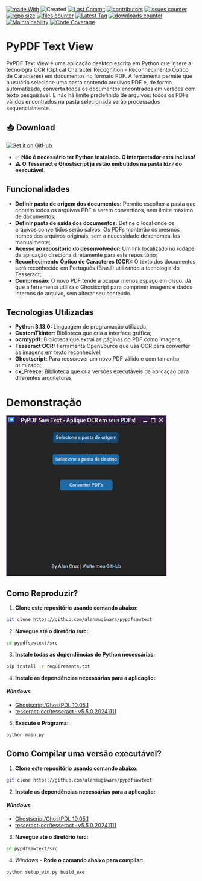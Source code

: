 [![made With](https://img.shields.io/badge/Made%20with-Python%20-8A2BE2)](https://github.com/alanmugiwara)
![Created](https://img.shields.io/badge/Created-Jul%202,%202025-8A2BE2)
[![Last Commit](https://img.shields.io/github/last-commit/alanmugiwara/pypdfsawtext?color=8A2BE2&label=Last%20Commit)](https://github.com/alanmugiwara/alanmugiwara)
[![contributors](https://img.shields.io/github/contributors/alanmugiwara/pypdfsawtext?color=8A2BE2&label=Contributors)](https://github.com/alanmugiwara)
[![issues counter](https://img.shields.io/github/issues/alanmugiwara/pypdfsawtext?color=8A2BE2&label=Issues)](https://github.com/alanmugiwara)
[![repo size](https://img.shields.io/github/repo-size/alanmugiwara/pypdfsawtext?color=8A2BE2&label=Repo%20Size)](https://github.com/alanmugiwara)
[![files counter](https://img.shields.io/github/directory-file-count/alanmugiwara/pypdfsawtext?color=8A2BE2&label=Files%20Counter)](https://github.com/alanmugiwara)
[![Latest Tag](https://img.shields.io/github/v/tag/alanmugiwara/pypdfsawtext?color=8A2BE2&label=Last%20Tag)](https://github.com/alanmugiwara/pypdfsawtext/releases)
[![downloads counter](https://img.shields.io/github/downloads/alanmugiwara/pypdfsawtext/total?color=8A2BE2&label=Downloads)](https://github.com/alanmugiwara)
[![Maintainability](https://qlty.sh/badges/f983cb35-d208-4d2f-8872-03fb3e1205de/maintainability.svg)](https://qlty.sh/gh/alanmugiwara/projects/pypdfsawtext)
[![Code Coverage](https://qlty.sh/badges/f983cb35-d208-4d2f-8872-03fb3e1205de/test_coverage.svg)](https://qlty.sh/gh/alanmugiwara/projects/pypdfsawtext)

# PyPDF Text View
PyPDF Text View é uma aplicação desktop escrita em Python que insere a tecnologia OCR (Optical Character Recognition – Reconhecimento Óptico de Caracteres) em documentos no formato PDF.
A ferramenta permite que o usuário selecione uma pasta contendo arquivos PDF e, de forma automatizada, converta todos os documentos encontrados em versões com texto pesquisável. E não há limite predefinido de arquivos: todos os PDFs válidos encontrados na pasta selecionada serão processados sequencialmente.
## 📥 Download

<a href="https://github.com/alanmugiwara/pypdfsawtext/releases/latest">
  <img src="https://github.com/gokadzev/Musify/raw/master/repository_files/get-it-on-github.png" alt="Get it on GitHub" width="200"/>
</a>

- ✅ **Não é necessário ter Python instalado. O interpretador está incluso!**
- ⚠️ **O Tesseract e Ghostscript já estão embutidos na pasta `bin/` do executável**.

## Funcionalidades
- **Definir pasta de origem dos documentos:** Permite escolher a pasta que contém todos os arquivos PDF a serem convertidos, sem limite máximo de documentos;
- **Definir pasta de saída dos documentos:** Define o local onde os arquivos convertidos serão salvos. Os PDFs manterão os mesmos nomes dos arquivos originais, sem a necessidade de renomeá-los manualmente;
- **Acesso ao repositório do desenvolvedor:** Um link localizado no rodapé da aplicação direciona diretamente para este repositório;
- **Reconhecimento Óptico de Caracteres (OCR):**  O texto dos documentos será reconhecido em Português (Brasil) utilizando a tecnologia do Tesseract;
- **Compressão:** O novo PDF tende a ocupar menos espaço em disco. Já que a ferramenta utiliza o Ghostscript para comprimir imagens e dados internos do arquivo, sem alterar seu conteúdo.

## Tecnologias Utilizadas
- **Python 3.13.0:** Linguagem de programação utilizada;
- **CustomTkinter:** Biblioteca que cria a interface gráfica;
- **ocrmypdf:** Biblioteca que extrai as páginas do PDF como imagens;
- **Tesseract OCR:** Ferramenta OpenSource que usa OCR para converter as imagens em texto reconhecível;
- **Ghostscript:** Para reescrever um novo PDF válido e com tamanho otimizado;
- **cx_Freeze:** Biblioteca que cria versões executáveis da aplicação para diferentes arquiteturas

# Demonstração 
![Demonsraoção](https://github.com/alanmugiwara/alanmugiwara.github.io/blob/main/img/demo-pysawtext.gif?raw=true)

## Como Reproduzir?

1. **Clone este repositório usando comando abaixo:**

```bash
git clone https://github.com/alanmugiwara/pypdfsawtext
```

2.  **Navegue até o diretório /src:**
   ```bash
   cd pypdfsawtext/src
   ```

3. **Instale todas as dependências de Python necessárias:**
```bash     
pip install -r requirements.txt
```

4. **Instale as dependências necessárias para a aplicação:**

#### *Windows*
- [Ghostscript/GhostPDL 10.05.1](https://github.com/ArtifexSoftware/ghostpdl-downloads/releases/tag/gs10051)
- [tesseract-ocr/tesseract · v5.5.0.20241111](https://github.com/tesseract-ocr/tesseract/releases/tag/5.5.0)


5. **Execute o Programa:**
```bash
python main.py
 ```

## Como Compilar uma versão executável?

1. **Clone este repositório usando comando abaixo:**

```bash
git clone https://github.com/alanmugiwara/pypdfsawtext
```

2. **Instale as dependências necessárias para a aplicação:**

#### *Windows*
- [Ghostscript/GhostPDL 10.05.1](https://github.com/ArtifexSoftware/ghostpdl-downloads/releases/tag/gs10051)
- [tesseract-ocr/tesseract · v5.5.0.20241111](https://github.com/tesseract-ocr/tesseract/releases/tag/5.5.0)


3.  **Navegue até o diretório /src:**
```bash
cd pypdfsawtext/src
```

4.  *Windows* - **Rode o comando abaixo para compilar:**
```bash
python setup_win.py build_exe
```
